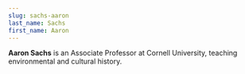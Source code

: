 ```yaml
---
slug: sachs-aaron
last_name: Sachs
first_name: Aaron
---
```

**Aaron Sachs** is an Associate Professor at Cornell University, teaching environmental and cultural history.